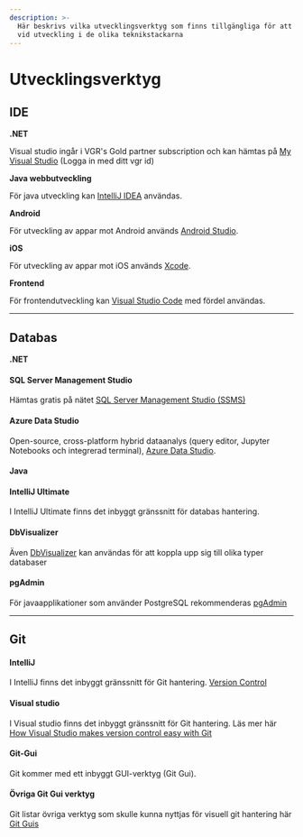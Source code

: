 ```yaml
---
description: >-
  Här beskrivs vilka utvecklingsverktyg som finns tillgängliga för att användas
  vid utveckling i de olika teknikstackarna
---
```


# Utvecklingsverktyg

## IDE

**.NET**

Visual studio ingår i VGR's Gold partner subscription och kan hämtas på [My Visual Studio](https://my.visualstudio.com/) (Logga in med ditt vgr id)

**Java webbutveckling**

För java utveckling kan [IntelliJ IDEA](https://www.jetbrains.com/idea/) användas.

**Android**

För utveckling av appar mot Android används [Android Studio](https://developer.android.com/studio).

**iOS**

För utveckling av appar mot iOS används [Xcode](https://developer.apple.com/xcode/).

**Frontend**

För frontendutveckling kan [Visual Studio Code](https://code.visualstudio.com/) med fördel användas.

***

## Databas

**.NET**

#### SQL Server Management Studio

Hämtas gratis på nätet [SQL Server Management Studio (SSMS)](https://learn.microsoft.com/en-us/sql/ssms/download-sql-server-management-studio-ssms?view=sql-server-ver16#download-ssms)

#### Azure Data Studio

Open-source, cross-platform hybrid dataanalys (query editor, Jupyter Notebooks och integrerad terminal), [Azure Data Studio](https://azure.microsoft.com/en-us/products/data-studio).

#### Java

#### IntelliJ Ultimate

I IntelliJ Ultimate finns det inbyggt gränssnitt för databas hantering.

#### DbVisualizer

Även [DbVisualizer](https://www.dbvis.com/) kan användas för att koppla upp sig till olika typer databaser

#### pgAdmin

För javaapplikationer som använder PostgreSQL rekommenderas [pgAdmin](https://www.pgadmin.org/download/)

***

## Git

#### IntelliJ

I IntelliJ finns det inbyggt gränssnitt för Git hantering. [Version Control](https://www.jetbrains.com/help/idea/version-control-integration.html)

#### Visual studio

I Visual studio finns det inbyggt gränssnitt för Git hantering. Läs mer här [How Visual Studio makes version control easy with Git](https://learn.microsoft.com/en-us/visualstudio/version-control/git-with-visual-studio)

#### Git-Gui

Git kommer med ett inbyggt GUI-verktyg (Git Gui).

#### Övriga Git Gui verktyg

Git listar övriga verktyg som skulle kunna nyttjas för visuell git hantering här [Git Guis](https://git-scm.com/downloads/guis)

